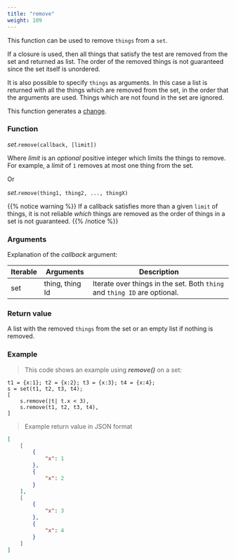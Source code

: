 ```yaml
---
title: "remove"
weight: 109
---
```


This function can be used to remove `things` from a `set`.

If a closure is used, then all things that satisfy the test are removed from the set
and returned as list. The order of the removed things is not guaranteed since the set itself is unordered.

It is also possible to specify `things` as arguments. In this case a list is returned with
all the things which are removed from the set, in the order that the arguments are used.
Things which are not found in the set are ignored.

This function generates a [change](../../../overview/changes).

### Function

*set*.`remove(callback, [limit])`

Where *limit* is an *optional* positive integer which limits the things to remove. For example, a *limit* of `1` removes at most one thing from the set.

Or

*set*.`remove(thing1, thing2, ..., thingX)`

{{% notice warning %}}
If a callback satisfies more than a given `limit` of things, it is not reliable *which* things are removed as the order of things in a set is not guaranteed.
{{% /notice %}}

### Arguments

Explanation of the *callback* argument:

Iterable | Arguments | Description
-------- | -------- | -----------
set | thing, thing Id | Iterate over things in the set. Both `thing` and `thing ID` are optional.

### Return value

A list with the removed `things` from the set or an empty list if nothing is removed.

### Example

> This code shows an example using ***remove()*** on a set:

```thingsdb,should_pass
t1 = {x:1}; t2 = {x:2}; t3 = {x:3}; t4 = {x:4};
s = set(t1, t2, t3, t4);
[
    s.remove(|t| t.x < 3),
    s.remove(t1, t2, t3, t4),
]
```

> Example return value in JSON format

```json
[
    [
        {
            "x": 1
        },
        {
            "x": 2
        }
    ],
    [
        {
            "x": 3
        },
        {
            "x": 4
        }
    ]
]
```
